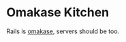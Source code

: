 Omakase Kitchen
===============

Rails is [omakase](http://david.heinemeierhansson.com/2012/rails-is-omakase.html), servers should be too.
